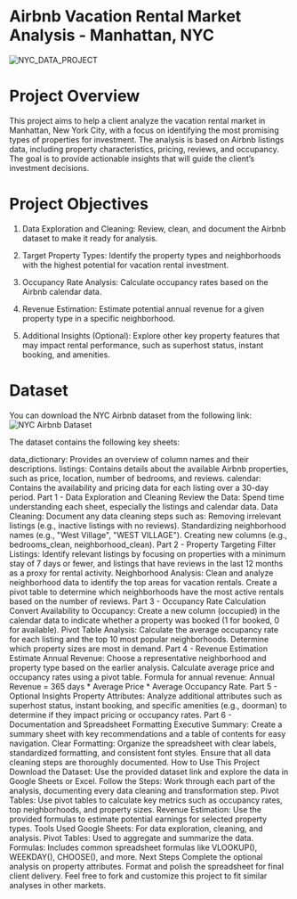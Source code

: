 # Airbnb Vacation Rental Market Analysis - Manhattan, NYC

![NYC_DATA_PROJECT](https://docs.google.com/spreadsheets/d/1yr0K7Zf_LhQy_p64UR6qXheU-A4R7dynZGSADD-VsBU/edit?usp=sharing)

# Project Overview
This project aims to help a client analyze the vacation rental market in Manhattan, New York City, with a focus on identifying the most promising types of properties for investment. The analysis is based on Airbnb listings data, including property characteristics, pricing, reviews, and occupancy. The goal is to provide actionable insights that will guide the client’s investment decisions.

# Project Objectives

1. Data Exploration and Cleaning: Review, clean, and document the Airbnb dataset to make it ready for analysis.

2. Target Property Types: Identify the property types and neighborhoods with the highest potential for vacation rental investment.

3. Occupancy Rate Analysis: Calculate occupancy rates based on the Airbnb calendar data.

4. Revenue Estimation: Estimate potential annual revenue for a given property type in a specific neighborhood.

5. Additional Insights (Optional): Explore other key property features that may impact rental performance, such as superhost status, instant booking, and amenities.

# Dataset

You can download the NYC Airbnb dataset from the following link: ![NYC Airbnb Dataset](https://docs.google.com/spreadsheets/d/1FEio_C-DoA8l4XYnPE80C_Z5Dv5zAQxgkGFePEBBAH4/edit?usp=sharing)

The dataset contains the following key sheets:

data_dictionary: Provides an overview of column names and their descriptions.
listings: Contains details about the available Airbnb properties, such as price, location, number of bedrooms, and reviews.
calendar: Contains the availability and pricing data for each listing over a 30-day period.
Part 1 - Data Exploration and Cleaning
Review the Data: Spend time understanding each sheet, especially the listings and calendar data.
Data Cleaning: Document any data cleaning steps such as:
Removing irrelevant listings (e.g., inactive listings with no reviews).
Standardizing neighborhood names (e.g., "West Village", "WEST VILLAGE").
Creating new columns (e.g., bedrooms_clean, neighborhood_clean).
Part 2 - Property Targeting
Filter Listings: Identify relevant listings by focusing on properties with a minimum stay of 7 days or fewer, and listings that have reviews in the last 12 months as a proxy for rental activity.
Neighborhood Analysis: Clean and analyze neighborhood data to identify the top areas for vacation rentals.
Create a pivot table to determine which neighborhoods have the most active rentals based on the number of reviews.
Part 3 - Occupancy Rate Calculation
Convert Availability to Occupancy: Create a new column (occupied) in the calendar data to indicate whether a property was booked (1 for booked, 0 for available).
Pivot Table Analysis: Calculate the average occupancy rate for each listing and the top 10 most popular neighborhoods. Determine which property sizes are most in demand.
Part 4 - Revenue Estimation
Estimate Annual Revenue: Choose a representative neighborhood and property type based on the earlier analysis.
Calculate average price and occupancy rates using a pivot table.
Formula for annual revenue:
Annual Revenue = 365 days * Average Price * Average Occupancy Rate.
Part 5 - Optional Insights
Property Attributes: Analyze additional attributes such as superhost status, instant booking, and specific amenities (e.g., doorman) to determine if they impact pricing or occupancy rates.
Part 6 - Documentation and Spreadsheet Formatting
Executive Summary: Create a summary sheet with key recommendations and a table of contents for easy navigation.
Clear Formatting: Organize the spreadsheet with clear labels, standardized formatting, and consistent font styles. Ensure that all data cleaning steps are thoroughly documented.
How to Use This Project
Download the Dataset: Use the provided dataset link and explore the data in Google Sheets or Excel.
Follow the Steps: Work through each part of the analysis, documenting every data cleaning and transformation step.
Pivot Tables: Use pivot tables to calculate key metrics such as occupancy rates, top neighborhoods, and property sizes.
Revenue Estimation: Use the provided formulas to estimate potential earnings for selected property types.
Tools Used
Google Sheets: For data exploration, cleaning, and analysis.
Pivot Tables: Used to aggregate and summarize the data.
Formulas: Includes common spreadsheet formulas like VLOOKUP(), WEEKDAY(), CHOOSE(), and more.
Next Steps
Complete the optional analysis on property attributes.
Format and polish the spreadsheet for final client delivery.
Feel free to fork and customize this project to fit similar analyses in other markets.
